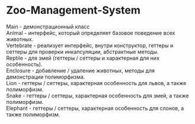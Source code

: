 # Zoo-Management-System

Main - демонстрационный класс  
Animal - интерфейс, который определяет базовое поведение всех животных.  
Vertebrate - реализует интерфейс, внутри конструктор,  геттеры и сеттеры для проверки инкапсуляции, абстрактные методы.  
Reptile - для змей (геттеры / сеттеры и характерная для них особенность).  
Enclosure - добавление / удаление животных, методы для демонстрации полиморфизма.  
Lion - геттеры / сеттеры, характерная особенность для львов, а также полиморфизм.  
Snake - геттеры / сеттеры, характерная особенность для змей, а также полиморфизм.  
Elephant - геттеры / сеттеры, характерная особенность для слонов, а также полиморфизм.  
